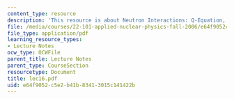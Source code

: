 ```yaml
---
content_type: resource
description: 'This resource is about Neutron Interactions: Q-Equation, Elastic Scattering.'
file: /media/courses/22-101-applied-nuclear-physics-fall-2006/e64f9052c5e2b41b83413015c141422b_lec16.pdf
file_type: application/pdf
learning_resource_types:
- Lecture Notes
ocw_type: OCWFile
parent_title: Lecture Notes
parent_type: CourseSection
resourcetype: Document
title: lec16.pdf
uid: e64f9052-c5e2-b41b-8341-3015c141422b
---
```

